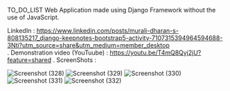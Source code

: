 TO_DO_LIST Web Application made using Django Framework without the use of JavaScript.

LinkedIn : https://www.linkedin.com/posts/murali-dharan-s-808135217_django-keepnotes-bootstrap5-activity-7107315394964594688-3Nti?utm_source=share&utm_medium=member_desktop <br>
.
Demonstration video (YouTuube) : https://youtu.be/T4mQ8Qyj2jU?feature=shared
.
ScreenShots : 

![Screenshot (328)](https://github.com/murali2601/To-Do-List/assets/89293722/a7f60b7f-eec1-4558-896c-9714fd63b744)
![Screenshot (329)](https://github.com/murali2601/To-Do-List/assets/89293722/8cae2388-a66d-4436-b4ec-0ab8f16a133b)
![Screenshot (330)](https://github.com/murali2601/To-Do-List/assets/89293722/7388c700-34b6-4858-a29c-080f175944a8)
![Screenshot (331)](https://github.com/murali2601/To-Do-List/assets/89293722/67302b2b-6485-447c-b4c9-7f4f6a70d3e1)
![Screenshot (332)](https://github.com/murali2601/To-Do-List/assets/89293722/7bf0415a-bd98-46e4-be4b-abbf8b27fc57)

